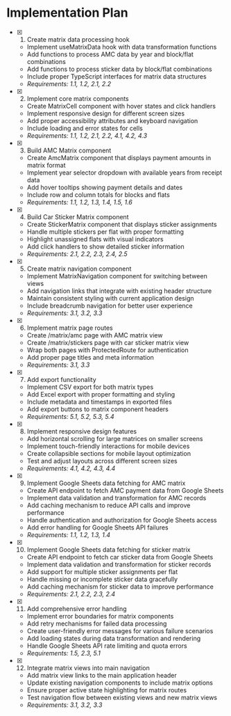 # Implementation Plan

- [x] 1. Create matrix data processing hook
  - Implement useMatrixData hook with data transformation functions
  - Add functions to process AMC data by year and block/flat combinations
  - Add functions to process sticker data by block/flat combinations
  - Include proper TypeScript interfaces for matrix data structures
  - _Requirements: 1.1, 1.2, 2.1, 2.2_

- [x] 2. Implement core matrix components
  - Create MatrixCell component with hover states and click handlers
  - Implement responsive design for different screen sizes
  - Add proper accessibility attributes and keyboard navigation
  - Include loading and error states for cells
  - _Requirements: 1.1, 1.2, 2.1, 2.2, 4.1, 4.2, 4.3_

- [x] 3. Build AMC Matrix component
  - Create AmcMatrix component that displays payment amounts in matrix format
  - Implement year selector dropdown with available years from receipt data
  - Add hover tooltips showing payment details and dates
  - Include row and column totals for blocks and flats
  - _Requirements: 1.1, 1.2, 1.3, 1.4, 1.5, 1.6_

- [x] 4. Build Car Sticker Matrix component
  - Create StickerMatrix component that displays sticker assignments
  - Handle multiple stickers per flat with proper formatting
  - Highlight unassigned flats with visual indicators
  - Add click handlers to show detailed sticker information
  - _Requirements: 2.1, 2.2, 2.3, 2.4, 2.5_

- [x] 5. Create matrix navigation component
  - Implement MatrixNavigation component for switching between views
  - Add navigation links that integrate with existing header structure
  - Maintain consistent styling with current application design
  - Include breadcrumb navigation for better user experience
  - _Requirements: 3.1, 3.2, 3.3_

- [x] 6. Implement matrix page routes
  - Create /matrix/amc page with AMC matrix view
  - Create /matrix/stickers page with car sticker matrix view
  - Wrap both pages with ProtectedRoute for authentication
  - Add proper page titles and meta information
  - _Requirements: 3.1, 3.3_

- [x] 7. Add export functionality
  - Implement CSV export for both matrix types
  - Add Excel export with proper formatting and styling
  - Include metadata and timestamps in exported files
  - Add export buttons to matrix component headers
  - _Requirements: 5.1, 5.2, 5.3, 5.4_

- [x] 8. Implement responsive design features
  - Add horizontal scrolling for large matrices on smaller screens
  - Implement touch-friendly interactions for mobile devices
  - Create collapsible sections for mobile layout optimization
  - Test and adjust layouts across different screen sizes
  - _Requirements: 4.1, 4.2, 4.3, 4.4_

- [x] 9. Implement Google Sheets data fetching for AMC matrix
  - Create API endpoint to fetch AMC payment data from Google Sheets
  - Implement data validation and transformation for AMC records
  - Add caching mechanism to reduce API calls and improve performance
  - Handle authentication and authorization for Google Sheets access
  - Add error handling for Google Sheets API failures
  - _Requirements: 1.1, 1.2, 1.3, 1.4_

- [x] 10. Implement Google Sheets data fetching for sticker matrix
  - Create API endpoint to fetch car sticker data from Google Sheets
  - Implement data validation and transformation for sticker records
  - Add support for multiple sticker assignments per flat
  - Handle missing or incomplete sticker data gracefully
  - Add caching mechanism for sticker data to improve performance
  - _Requirements: 2.1, 2.2, 2.3, 2.4_

- [x] 11. Add comprehensive error handling
  - Implement error boundaries for matrix components
  - Add retry mechanisms for failed data processing
  - Create user-friendly error messages for various failure scenarios
  - Add loading states during data transformation and rendering
  - Handle Google Sheets API rate limiting and quota errors
  - _Requirements: 1.5, 2.3, 5.1_

- [x] 12. Integrate matrix views into main navigation
  - Add matrix view links to the main application header
  - Update existing navigation components to include matrix options
  - Ensure proper active state highlighting for matrix routes
  - Test navigation flow between existing views and new matrix views
  - _Requirements: 3.1, 3.2, 3.3_